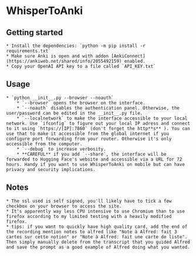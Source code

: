# WhisperToAnki

## Getting started
    * Install the dependencies: `python -m pip install -r requirements.txt`
    * Make sure Anki is open and with addon [AnkiConnect](https://ankiweb.net/shared/info/2055492159) enabled.
    * Copy your OpenAI API key to a file called `API_KEY.txt`

## Usage
    * `python __init__.py --browser --noauth`
        * `--browser` opens the browser on the interface.
        * `--noauth` disables the authentication panel. Otherwise, the user/password can be edited in the __init__.py file.
        * `--localnetwork` to make the interface accessible to your local network. Use `ifconfig` to figure out your local IP adress and connect to it using `https://[IP]:7860` (don't forget the http**s** ). You can use that to make it accessible from the global internet if you configure port forwarding from your router. Otherwise it's only accessible from the computer.
        * `--debug` to increase verbosity.
        * **CAREFUL** if you add `--share`, the interface will be forwarded to Hugging Face's website and accessible via a URL for 72 hours. Handy if you want to use WhisperToAnki on mobile but can have privacy and security implications.

## Notes
    * The ssl used is self signed, you'll likely have to tick a few checkbox on your browser to access the site.
    * It's apparently way less CPU intensive to use Chromium than to use firefox according to my limited testing with a heavily modified firefox.
    * tips: if you want to quickly have high quality card, add the end of the recording mention notes to alfred like "Note à Alfred: fait 3 cartes sur cette notion" or "Note à Alfred: fait une carte de liste". Then simply manually delete from the transcript that you guided Alfred and save the prompt as a good example of Alfred doing what you wanted.

